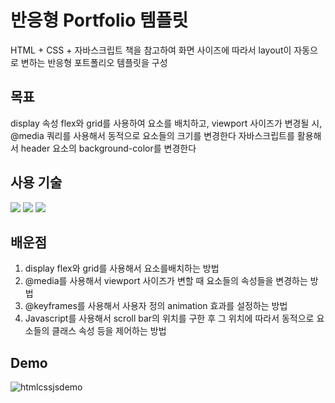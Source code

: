 # 반응형 Portfolio 템플릿
HTML + CSS + 자바스크립트 책을 참고하여 화면 사이즈에 따라서 layout이 자동으로 변하는 반응형 포트폴리오 템플릿을 구성

## 목표
 display 속성 flex와 grid를 사용하여 요소를 배치하고, viewport 사이즈가 변경될 시, @media 쿼리를 사용해서 동적으로 요소들의 크기를 변경한다
 자바스크립트를 활용해서 header 요소의 background-color를 변경한다

## 사용 기술
<img src="https://img.shields.io/badge/HTML5-E34F26?style=for-the-badge&logo=html5&logoColor=white"> 
<img src="https://img.shields.io/badge/css3-1572B6?style=for-the-badge&logo=css3&logoColor=white"> 
<img src="https://img.shields.io/badge/javascript-F7DF1E?style=for-the-badge&logo=javascript&logoColor=white">

## 배운점

 1. display flex와 grid를 사용해서 요소를배치하는 방법
 2.  @media를 사용해서 viewport 사이즈가 변할 때 요소들의 속성들을 변경하는 방법
 3. @keyframes를 사용해서 사용자 정의 animation 효과를 설정하는 방법
 4. Javascript를 사용해서  scroll bar의 위치를 구한 후 그 위치에 따라서 동적으로 요소들의 클래스 속성 등을 제어하는 방법 

## Demo
![htmlcssjsdemo](https://github.com/jaehyukpyon2/htmlcssjs-book/assets/145942491/52a65d87-f01b-4eb2-80d5-1c8efceb2a7d)
